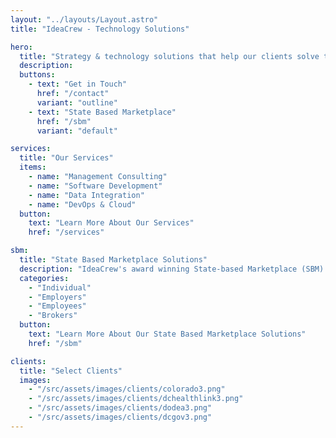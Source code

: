 ```yaml
---
layout: "../layouts/Layout.astro"
title: "IdeaCrew - Technology Solutions"

hero:
  title: "Strategy & technology solutions that help our clients solve their most important challenges"
  description:
  buttons:
    - text: "Get in Touch"
      href: "/contact"
      variant: "outline"
    - text: "State Based Marketplace"
      href: "/sbm"
      variant: "default"

services:
  title: "Our Services"
  items:
    - name: "Management Consulting"
    - name: "Software Development"
    - name: "Data Integration"
    - name: "DevOps & Cloud"
  button:
    text: "Learn More About Our Services"
    href: "/services"

sbm:
  title: "State Based Marketplace Solutions"
  description: "IdeaCrew's award winning State-based Marketplace (SBM) platform is a cloud-based, complete end-to-end ACA-compliant solution for states, employers, employees and individuals to sponsor, shop and enroll in health insurance and other benefits. Our platform's modular, flexible design supports different marketplace needs from Individuals to small business to large group enrollments."
  categories:
    - "Individual"
    - "Employers"
    - "Employees"
    - "Brokers"
  button:
    text: "Learn More About Our State Based Marketplace Solutions"
    href: "/sbm"

clients:
  title: "Select Clients"
  images:
    - "/src/assets/images/clients/colorado3.png"
    - "/src/assets/images/clients/dchealthlink3.png"
    - "/src/assets/images/clients/dodea3.png"
    - "/src/assets/images/clients/dcgov3.png"
---
```


